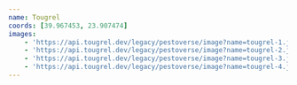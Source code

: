 ```yaml
---
name: Tougrel
coords: [39.967453, 23.907474]
images:
    - 'https://api.tougrel.dev/legacy/pestoverse/image?name=tougrel-1.jpg'
    - 'https://api.tougrel.dev/legacy/pestoverse/image?name=tougrel-2.jpg'
    - 'https://api.tougrel.dev/legacy/pestoverse/image?name=tougrel-3.jpg'
    - 'https://api.tougrel.dev/legacy/pestoverse/image?name=tougrel-4.jpg'
---
```

